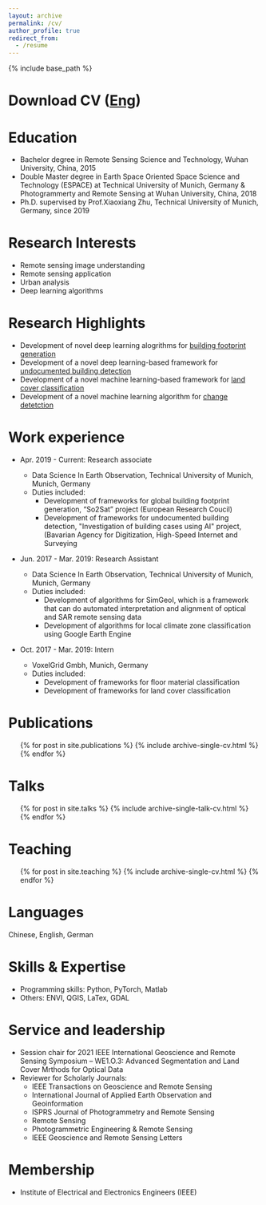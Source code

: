 ```yaml
---
layout: archive
permalink: /cv/
author_profile: true
redirect_from:
  - /resume
---
```


{% include base_path %}

Download CV ([Eng](https://github.com/lqycrystal/qingyuli.github.io/blob/main/files/qingyulicv.pdf))
======

Education
======
* Bachelor degree in Remote Sensing Science and Technology, Wuhan University, China, 2015
* Double Master degree in Earth Space Oriented Space Science and Technology (ESPACE) at Technical University of Munich, Germany & Photogrammerty and Remote Sensing at Wuhan University, China, 2018
* Ph.D. supervised by Prof.Xiaoxiang Zhu, Technical University of Munich, Germany, since 2019

Research Interests
======
* Remote sensing image understanding
* Remote sensing application
* Urban analysis
* Deep learning algorithms

Research Highlights
======
* Development of novel deep learning alogrithms for [building footprint generation](https://ieeexplore.ieee.org/stamp/stamp.jsp?tp=&arnumber=9082125)
* Development of a novel deep learning-based framework for [undocumented building detection](https://www.mdpi.com/2072-4292/12/21/3537)
* Development of a novel machine learning-based framework for [land cover classification](https://www.mdpi.com/2072-4292/12/4/602)
* Development of a novel machine learning algorithm for [change detetction](https://www.ingentaconnect.com/contentone/asprs/pers/2017/00000083/00000002/art00013?crawler=true&mimetype=application/pdf)

Work experience
======
* Apr. 2019 - Current: Research associate
  * Data Science In Earth Observation, Technical University of Munich, Munich, Germany
  * Duties included: 
    + Development of frameworks for global building footprint generation, “So2Sat” project (European Research Coucil)
    + Development of frameworks for undocumented building detection, "Investigation of building cases using AI" project, (Bavarian Agency for Digitization, High-Speed Internet and Surveying
 

* Jun. 2017 - Mar. 2019: Research Assistant
  * Data Science In Earth Observation, Technical University of Munich, Munich, Germany
  * Duties included: 
    + Development of algorithms for SimGeoI, which is a framework that can do automated interpretation and alignment of optical and SAR remote sensing data
    + Development of algorithms for local climate zone classification using Google Earth Engine


* Oct. 2017 - Mar. 2019: Intern
  * VoxelGrid Gmbh, Munich, Germany
  * Duties included:
    + Development of frameworks for floor material classification
    + Development of frameworks for land cover classification   
 

Publications
======
  <ul>{% for post in site.publications %}
    {% include archive-single-cv.html %}
  {% endfor %}</ul>
 
Talks
======
  <ul>{% for post in site.talks %}
    {% include archive-single-talk-cv.html %}
  {% endfor %}</ul>
  
Teaching
======
  <ul>{% for post in site.teaching %}
    {% include archive-single-cv.html %}
  {% endfor %}</ul>
  
Languages
======
Chinese, English, German

Skills & Expertise 
======
* Programming skills: Python, PyTorch, Matlab
* Others: ENVI, QGIS, LaTex, GDAL


Service and leadership
======
* Session chair for 2021 IEEE International Geoscience and Remote Sensing Symposium – WE1.O.3: Advanced Segmentation and Land Cover Mrthods for Optical Data
* Reviewer for Scholarly Journals: 
  + IEEE Transactions on Geoscience and Remote Sensing
  + International Journal of Applied Earth Observation and Geoinformation
  + ISPRS Journal of Photogrammetry and Remote Sensing 
  + Remote Sensing
  + Photogrammetric Engineering & Remote Sensing
  + IEEE Geoscience and Remote Sensing Letters

Membership
======
* Institute of Electrical and Electronics Engineers (IEEE)

